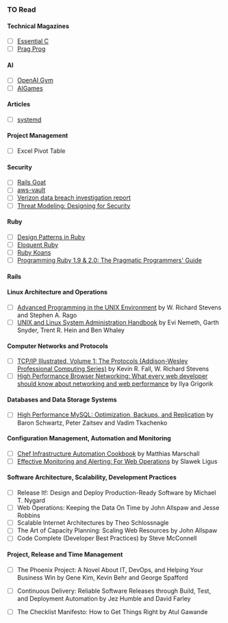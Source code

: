 ### TO Read

#### Technical Magazines
* [ ] [Essential C](http://cslibrary.stanford.edu/101/)
* [ ] [Prag Prog](https://pragprog.com/magazines)

#### AI
* [ ] [OpenAI Gym](https://gym.openai.com/)
* [ ] [AIGames](http://theaigames.com/)

#### Articles
* [ ] [systemd](http://0pointer.de/blog/projects/systemd-for-admins-1.html)


#### Project Management
* [ ] Excel Pivot Table

#### Security
* [ ] [Rails Goat](https://github.com/OWASP/railsgoat)
* [ ] [aws-vault](https://github.com/99designs/aws-vault)
* [ ] [Verizon data breach investigation report](http://www.verizonenterprise.com/resources/reports/rp_DBIR_2016_Report_en_xg.pdf)
* [ ] [Threat Modeling: Designing for Security](http://www.amazon.com/Threat-Modeling-Designing-Adam-Shostack/dp/1118809998/ref=sr_1_1?ie=UTF8&qid=1462122022&sr=8-1&keywords=threat+modeling)

#### Ruby
* [ ] [Design Patterns in Ruby](http://www.amazon.com/Design-Patterns-Ruby-Russ-Olsen/dp/0321490452)
* [ ] [Eloquent Ruby](http://www.amazon.com/Eloquent-Ruby-Addison-Wesley-Professional-ebook/dp/B004MMEJ36/ref=mt_kindle?_encoding=UTF8&me=)
* [ ] [Ruby Koans](http://rubykoans.com/)
* [ ] [Programming Ruby 1.9 & 2.0: The Pragmatic Programmers' Guide](http://www.amazon.com/Programming-Ruby-1-9-2-0-Programmers/dp/1937785491/ref=sr_1_1?ie=UTF8&qid=1461533650&sr=8-1&keywords=programming+ruby)
 
#### Rails

#### Linux Architecture and Operations
* [ ] [Advanced Programming in the UNIX Environment](http://www.amazon.com/gp/product/0321637739/ref=as_li_ss_tl?ie=UTF8&camp=1789&creative=390957&creativeASIN=0321637739&linkCode=as2&tag=techops-20) by W. Richard Stevens and Stephen A. Rago
* [ ] [UNIX and Linux System Administration Handbook](http://www.amazon.com/gp/product/0131480057/ref=as_li_ss_tl?ie=UTF8&camp=1789&creative=390957&creativeASIN=0131480057&linkCode=as2&tag=techops-20) by Evi Nemeth, Garth Snyder, Trent R. Hein and Ben Whaley

#### Computer Networks and Protocols
* [ ] [TCP/IP Illustrated, Volume 1: The Protocols (Addison-Wesley Professional Computing Series)](http://www.amazon.com/gp/product/B00666M52S/ref=as_li_tl?ie=UTF8&camp=1789&creative=390957&creativeASIN=B00666M52S&linkCode=as2&tag=kovyrin-20&linkId=FJ43ARZJ5MCZKMXY) by Kevin R. Fall, W. Richard Stevens
* [ ] [High Performance Browser Networking: What every web developer should know about networking and web performance](http://www.amazon.com/gp/product/B00FM0OC4S/ref=as_li_tl?ie=UTF8&camp=1789&creative=390957&creativeASIN=B00FM0OC4S&linkCode=as2&tag=kovyrin-20&linkId=LSGVB4XDWHJUJNJV) by Ilya Grigorik

#### Databases and Data Storage Systems
* [ ] [High Performance MySQL: Optimization, Backups, and Replication](http://www.amazon.com/High-Performance-MySQL-Optimization-Replication-ebook/dp/B007I8S1TY) by Baron Schwartz, Peter Zaitsev and Vadim Tkachenko

#### Configuration Management, Automation and Monitoring
* [ ] [Chef Infrastructure Automation Cookbook](http://www.amazon.com/gp/product/B00YJ64GEW/ref=as_li_tl?ie=UTF8&camp=1789&creative=390957&creativeASIN=B00YJ64GEW&linkCode=as2&tag=kovyrin-20&linkId=NI5XW4FOCIL5JQXN) by Matthias Marschall
* [ ] [Effective Monitoring and Alerting: For Web Operations](http://www.amazon.com/gp/product/B00ADVPNNK/ref=as_li_tl?ie=UTF8&camp=1789&creative=390957&creativeASIN=B00ADVPNNK&linkCode=as2&tag=kovyrin-20&linkId=BR4KVGNZ3AXHIPDD) by Slawek Ligus

#### Software Architecture, Scalability, Development Practices
* [ ] Release It!: Design and Deploy Production-Ready Software by Michael T. Nygard
* [ ] Web Operations: Keeping the Data On Time by John Allspaw and Jesse Robbins
* [ ] Scalable Internet Architectures by Theo Schlossnagle
* [ ] The Art of Capacity Planning: Scaling Web Resources by John Allspaw
* [ ] Code Complete (Developer Best Practices) by Steve McConnell

#### Project, Release and Time Management
* [ ] The Phoenix Project: A Novel About IT, DevOps, and Helping Your Business Win by Gene Kim, Kevin Behr and George Spafford
* [ ] Continuous Delivery: Reliable Software Releases through Build, Test, and Deployment Automation by Jez Humble and David Farley
* [ ] The Checklist Manifesto: How to Get Things Right by Atul Gawande

 

